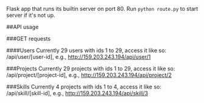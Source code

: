 Flask app that runs its builtin server on port 80. Run `python route.py` to start server if it's not up.

##API usage

###GET requests

####Users
Currently 29 users with ids 1 to 29, access it like so: /api/user/[user-id], e.g., http://159.203.243.194/api/user/1

###Projects
Currently 29 projects with ids 1 to 29, access it like so: /api/project/[project-id], e.g., http://159.203.243.194/api/project/2

###Skills
Currently 4 projects with ids 1 to 4, access it like so: /api/skill/[skill-id], e.g., http://159.203.243.194/api/skill/3
